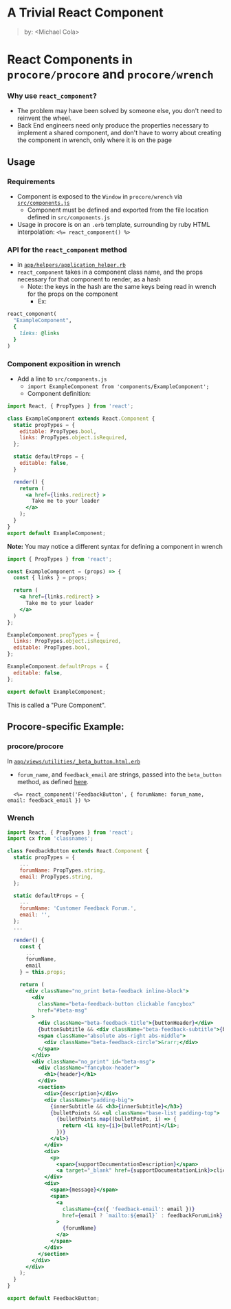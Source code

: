 # A Trivial React Component

> by: &lt;Michael Cola&gt;

# React Components in `procore/procore` and `procore/wrench`

### Why use `react_component`?
* The problem may have been solved by someone else, you don't need to reinvent the wheel.
* Back End engineers need only produce the properties necessary to implement a shared component, and don't have to worry about creating the component in wrench, only where it is on the page

## Usage

### Requirements
* Component is exposed to the `Window` in `procore/wrench` via [`src/components.js`](https://github.com/procore/wrench/blob/master/src/components.js)
	* Component must be defined and exported from the file location defined in `src/components.js`
* Usage in procore is on an `.erb` template, surrounding by ruby HTML interpolation: `<%= react_component() %>`

### API for the `react_component` method
* in [`app/helpers/application_helper.rb`](https://github.com/procore/procore/blob/master/app/helpers/application_helper.rb)
* `react_component` takes in a component class name, and the props necessary for that component to render, as a hash
  * Note: the keys in the hash are the same keys being read in wrench for the props on the component
	* Ex:
```ruby
react_component(
  "ExampleComponent",
  {
    links: @links
  }
)
```
### Component exposition in wrench
* Add a line to `src/components.js`
	* `import ExampleComponent from 'components/ExampleComponent';`
	* Component definition:
```jsx
import React, { PropTypes } from 'react';

class ExampleComponent extends React.Component {
  static propTypes = {
    editable: PropTypes.bool,
    links: PropTypes.object.isRequired,
  };

  static defaultProps = {
    editable: false,
  }

  render() {
    return (
      <a href={links.redirect} >
        Take me to your leader
      </a>
    );
  }
}
export default ExampleComponent;
```
**Note:** You may notice a different syntax for defining a component in wrench
```jsx
import { PropTypes } from 'react';

const ExampleComponent = (props) => {
  const { links } = props;

  return (
    <a href={links.redirect} >
      Take me to your leader
    </a>
  )
};

ExampleComponent.propTypes = {
  links: PropTypes.object.isRequired,
  editable: PropTypes.bool,
};

ExampleComponent.defaultProps = {
  editable: false,
};

export default ExampleComponent;
```
This is called a "Pure Component".

## Procore-specific Example: <FeedbackButton />
### procore/procore
In [`app/views/utilities/_beta_button.html.erb`](https://github.com/procore/procore/blob/master/app/views/utilities/_beta_button.erb#L2)
* `forum_name`, and `feedback_email` are strings, passed into the `beta_button` method, as defined [here](https://github.com/procore/procore/blob/master/app/helpers/application_helper.rb#L321).
```erb
  <%= react_component('FeedbackButton', { forumName: forum_name, email: feedback_email }) %>
```

### Wrench
```jsx
import React, { PropTypes } from 'react';
import cx from 'classnames';

class FeedbackButton extends React.Component {
  static propTypes = {
    ...
    forumName: PropTypes.string,
    email: PropTypes.string,
  };

  static defaultProps = {
    ...
    forumName: 'Customer Feedback Forum.',
    email: '',
  };
  ...

  render() {
    const {
      ...
      forumName,
      email
    } = this.props;

    return (
      <div className="no_print beta-feedback inline-block">
        <div
          className="beta-feedback-button clickable fancybox"
          href="#beta-msg"
        >
          <div className="beta-feedback-title">{buttonHeader}</div>
          {buttonSubtitle && <div className="beta-feedback-subtitle">{buttonSubtitle}</div>}
          <span className="absolute abs-right abs-middle">
            <div className="beta-feedback-circle">&rarr;</div>
          </span>
        </div>
        <div className="no_print" id="beta-msg">
          <div className="fancybox-header">
            <h1>{header}</h1>
          </div>
          <section>
            <div>{description}</div>
            <div className="padding-big">
              {innerSubtitle && <h3>{innerSubtitle}</h3>}
              {bulletPoints && <ul className="base-list padding-top">
                {bulletPoints.map((bulletPoint, i) => {
                  return <li key={i}>{bulletPoint}</li>;
                })}
              </ul>}
            </div>
            <div>
              <p>
                <span>{supportDocumentationDescription}</span>
                <a target="_blank" href={supportDocumentationLink}>click here</a>.</p>
            </div>
            <div>
              <span>{message}</span>
              <span>
                <a
                  className={cx({ 'feedback-email': email })}
                  href={email ? `mailto:${email}` : feedbackForumLink}
                >
                  {forumName}
                </a>
              </span>
            </div>
          </section>
        </div>
      </div>
    );
  }
}

export default FeedbackButton;

```
